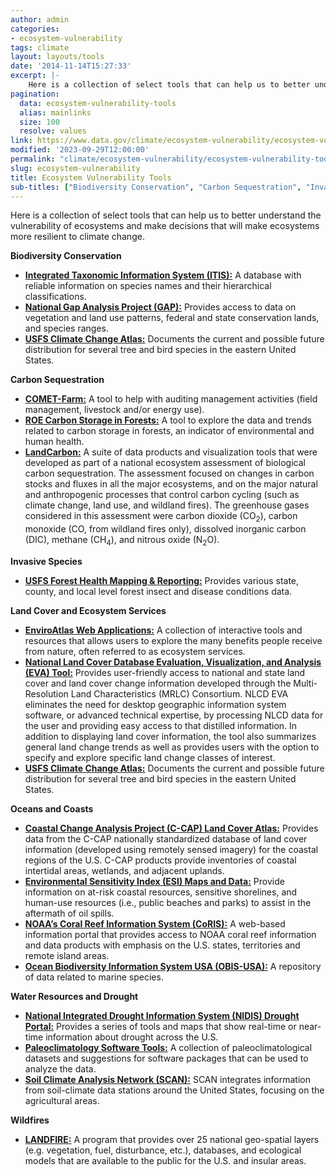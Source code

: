 ```yaml
---
author: admin
categories:
- ecosystem-vulnerability
tags: climate
layout: layouts/tools
date: '2014-11-14T15:27:33'
excerpt: |-
    Here is a collection of select tools that can help us to better understand the vulnerability of ecosystems and make decisions that will make ecosystems more resilient to climate change. Biodiversity Conservation Integrated Taxonomic Informatin System (ITIS): A database...
pagination:
  data: ecosystem-vulnerability-tools
  alias: mainlinks
  size: 100
  resolve: values
link: https://www.data.gov/climate/ecosystem-vulnerability/ecosystem-vulnerability-tools
modified: '2023-09-29T12:00:00'
permalink: "climate/ecosystem-vulnerability/ecosystem-vulnerability-tools/"
slug: ecosystem-vulnerability
title: Ecosystem Vulnerability Tools
sub-titles: ["Biodiversity Conservation", "Carbon Sequestration", "Invasive Species", "Land Cover and Ecosystem Services", "Oceans and Coasts", "Water Resources and Drought", "Wildfires"]
---
```


Here is a collection of select tools that can help us to better understand the vulnerability of ecosystems and make decisions that will make ecosystems more resilient to climate change.

**Biodiversity Conservation**
*   **[Integrated Taxonomic Information System (ITIS):](https://www.itis.gov/)** A database with reliable information on species names and their hierarchical classifications.
*   **[National Gap Analysis Project (GAP):](https://www.usgs.gov/programs/gap-analysis-project)** Provides access to data on vegetation and land use patterns, federal and state conservation lands, and species ranges.
*   **[USFS Climate Change Atlas:](https://www.fs.usda.gov/nrs/atlas/)** Documents the current and possible future distribution for several tree and bird species in the eastern United States.

**Carbon Sequestration**
*   **[COMET-Farm:](https://comet-farm.com/)** A tool to help with auditing management activities (field management, livestock and/or energy use).
*   **[ROE Carbon Storage in Forests:](https://cfpub.epa.gov/roe/indicator.cfm?i=86#1)** A tool to explore the data and trends related to carbon storage in forests, an indicator of environmental and human health.
*   **[LandCarbon:](https://www.usgs.gov/programs/land-change-science-program/science/landcarbon)** A suite of data products and visualization tools that were developed as part of a national ecosystem assessment of biological carbon sequestration. The assessment focused on changes in carbon stocks and fluxes in all the major ecosystems, and on the major natural and anthropogenic processes that control carbon cycling (such as climate change, land use, and wildland fires). The greenhouse gases considered in this assessment were carbon dioxide (CO<sub>2</sub>), carbon monoxide (CO, from wildland fires only), dissolved inorganic carbon (DIC), methane (CH<sub>4</sub>), and nitrous oxide (N<sub>2</sub>O).

**Invasive Species**
*   **[USFS Forest Health Mapping & Reporting:](https://www.fs.usda.gov/foresthealth/applied-sciences/mapping-reporting/index.shtml)** Provides various state, county, and local level forest insect and disease conditions data.

**Land Cover and Ecosystem Services**
*   **[EnviroAtlas Web Applications:](https://www.epa.gov/enviroatlas/enviroatlas-web-applications)** A collection of interactive tools and resources that allows users to explore the many benefits people receive from nature, often referred to as ecosystem services.
*   **[National Land Cover Database Evaluation, Visualization, and Analysis (EVA) Tool:](https://www.mrlc.gov/eva/)** Provides user-friendly access to national and state land cover and land cover change information developed through the Multi-Resolution Land Characteristics (MRLC) Consortium. NLCD EVA eliminates the need for desktop geographic information system software, or advanced technical expertise, by processing NLCD data for the user and providing easy access to that distilled information. In addition to displaying land cover information, the tool also summarizes general land change trends as well as provides users with the option to specify and explore specific land change classes of interest.
*   **[USFS Climate Change Atlas:](https://www.fs.usda.gov/nrs/atlas/)** Documents the current and possible future distribution for several tree and bird species in the eastern United States.

**Oceans and Coasts**
*   **[Coastal Change Analysis Project (C-CAP) Land Cover Atlas:](https://coast.noaa.gov/digitalcoast/tools/lca.html)** Provides data from the C-CAP nationally standardized database of land cover information (developed using remotely sensed imagery) for the coastal regions of the U.S. C-CAP products provide inventories of coastal intertidal areas, wetlands, and adjacent uplands.
*   **[Environmental Sensitivity Index (ESI) Maps and Data:](https://response.restoration.noaa.gov/esi)** Provide information on at-risk coastal resources, sensitive shorelines, and human-use resources (i.e., public beaches and parks) to assist in the aftermath of oil spills.
*   **[NOAA’s Coral Reef Information System (CoRIS):](https://www.coris.noaa.gov/)** A web-based information portal that provides access to NOAA coral reef information and data products with emphasis on the U.S. states, territories and remote island areas.
*   **[Ocean Biodiversity Information System USA (OBIS-USA):](https://www.usgs.gov/core_science_systems/sas/obis-usa)** A repository of data related to marine species.

**Water Resources and Drought**
*   **[National Integrated Drought Information System (NIDIS) Drought Portal:](https://www.drought.gov/)** Provides a series of tools and maps that show real-time or near-time information about drought across the U.S.
*   **[Paleoclimatology Software Tools:](https://www.ncei.noaa.gov/access/paleo-search/reports/all?dataTypeId=59&search=true)** A collection of paleoclimatological datasets and suggestions for software packages that can be used to analyze the data.
*   **[Soil Climate Analysis Network (SCAN):](https://www.nrcs.usda.gov/resources/data-and-reports/soil-climate-analysis-network)** SCAN integrates information from soil-climate data stations around the United States, focusing on the agricultural areas.

**Wildfires**
*   **[LANDFIRE:](https://www.landfire.gov/)** A program that provides over 25 national geo-spatial layers (e.g. vegetation, fuel, disturbance, etc.), databases, and ecological models that are available to the public for the U.S. and insular areas.

